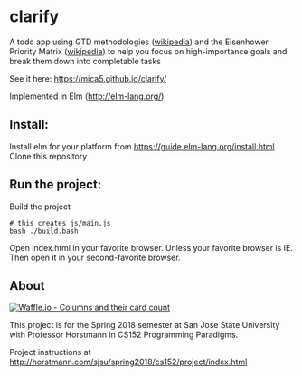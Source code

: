 # clarify
A todo app using GTD methodologies ([wikipedia](https://en.wikipedia.org/wiki/Getting_Things_Done)) and the Eisenhower Priority Matrix ([wikipedia](https://en.wikipedia.org/wiki/Time_management#The_Eisenhower_Method)) to help you focus on high-importance goals and break them down into completable tasks

See it here: https://mica5.github.io/clarify/

Implemented in Elm (http://elm-lang.org/)

## Install:

Install elm for your platform from https://guide.elm-lang.org/install.html  
Clone this repository

## Run the project:  

Build the project

    # this creates js/main.js
    bash ./build.bash

Open index.html in your favorite browser. Unless your favorite browser is IE. Then open it in your second-favorite browser.

## About


[![Waffle.io - Columns and their card count](https://badge.waffle.io/mica5/clarify.svg?columns=all&style=plastic)](https://waffle.io/mica5/clarify)

This project is for the Spring 2018 semester at San Jose State University with Professor Horstmann in CS152 Programming Paradigms.

Project instructions at http://horstmann.com/sjsu/spring2018/cs152/project/index.html
